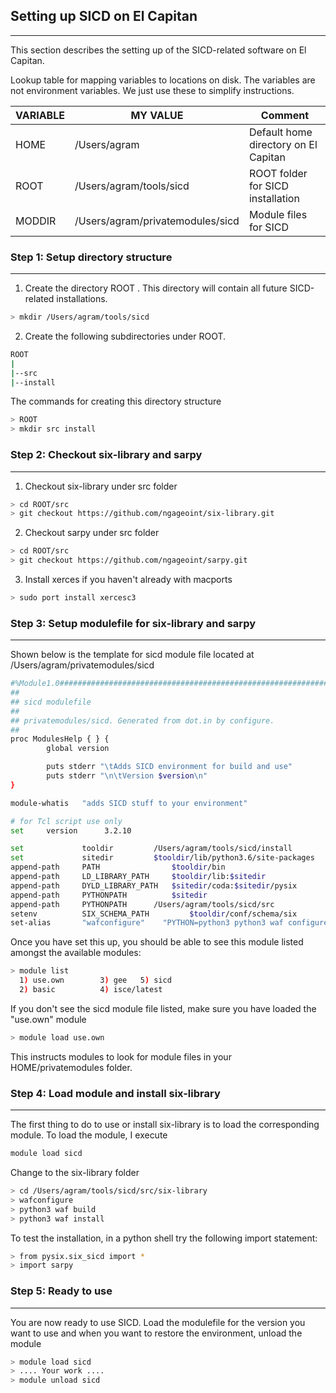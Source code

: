 ## Setting up SICD on El Capitan
------

This section describes the setting up of the SICD-related software on El Capitan.

Lookup table for mapping variables to locations on disk. The variables are not environment variables. We just use these to simplify instructions.

|   VARIABLE   |   MY VALUE                        |     Comment                               |
|--------------|-----------------------------------|-------------------------------------------|
|    HOME      |  /Users/agram                     |  Default home directory on El Capitan     |
|    ROOT      |  /Users/agram/tools/sicd          |  ROOT folder for SICD installation        |
|    MODDIR    |  /Users/agram/privatemodules/sicd |  Module files for SICD                    |


### Step 1: Setup directory structure
---------------------------------------------------------

1. Create the directory ROOT . This directory will contain all future SICD-related installations.
```bash
> mkdir /Users/agram/tools/sicd
```

2. Create the following subdirectories under ROOT.
```bash
ROOT
|
|--src
|--install
```

The commands for creating this directory structure
```bash
> ROOT
> mkdir src install
```

### Step 2: Checkout six-library and sarpy
-----------------------------------------

1. Checkout six-library under src folder
```bash
> cd ROOT/src
> git checkout https://github.com/ngageoint/six-library.git
```

2. Checkout sarpy under src folder
```bash
> cd ROOT/src
> git checkout https://github.com/ngageoint/sarpy.git
```

3. Install xerces if you haven't already with macports
```bash
> sudo port install xercesc3
```

### Step 3: Setup modulefile for six-library and sarpy
---------------------------------------------------------

Shown below is the template for sicd module file located at /Users/agram/privatemodules/sicd

```bash
#%Module1.0#####################################################################
##
## sicd modulefile
##
## privatemodules/sicd. Generated from dot.in by configure.
##
proc ModulesHelp { } {
        global version

        puts stderr "\tAdds SICD environment for build and use"
        puts stderr "\n\tVersion $version\n"
}

module-whatis   "adds SICD stuff to your environment"

# for Tcl script use only
set     version      3.2.10

set             tooldir         /Users/agram/tools/sicd/install
set             sitedir         $tooldir/lib/python3.6/site-packages
append-path     PATH                $tooldir/bin
append-path     LD_LIBRARY_PATH     $tooldir/lib:$sitedir
append-path     DYLD_LIBRARY_PATH   $sitedir/coda:$sitedir/pysix
append-path     PYTHONPATH          $sitedir
append-path     PYTHONPATH      /Users/agram/tools/sicd/src
setenv          SIX_SCHEMA_PATH         $tooldir/conf/schema/six
set-alias       "wafconfigure"    "PYTHON=python3 python3 waf configure --prefix=/Users/agram/tools/sicd/install --enable-cpp11 --with-cflags=\"-I/opt/local/include\" --with-cxxflags=\"-I/opt/local/include\" --with-linkflags=\"-L/opt/local/lib -L/opt/local/Library/Frameworks/Python.framework/Versions/3.6/lib\" --nobuild-xml --alltests"
```

Once you have set this up, you should be able to see this module listed amongst the available modules:
```bash
> module list
  1) use.own        3) gee   5) sicd
  2) basic          4) isce/latest
```

If you don't see the sicd module file listed, make sure you have loaded the "use.own" module
```bash
> module load use.own
```
This instructs modules to look for module files in your HOME/privatemodules folder.


### Step 4: Load module and install six-library
----------------------------------------------

The first thing to do to use or install six-library is to load the corresponding module. To load the module, I execute

```bash
module load sicd
```

Change to the six-library folder
```bash
> cd /Users/agram/tools/sicd/src/six-library
> wafconfigure
> python3 waf build
> python3 waf install
```

To test the installation, in a python shell try the following import statement:
```bash
> from pysix.six_sicd import *
> import sarpy
```


### Step 5: Ready to use
-----------------------
You are now ready to use SICD. Load the modulefile for the version you want to use and when you want to restore the environment, unload the module

```bash
> module load sicd
> .... Your work ....
> module unload sicd
```
